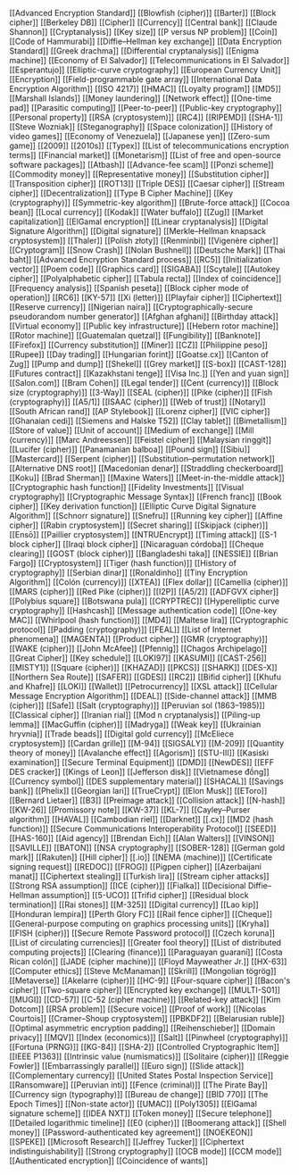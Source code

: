 [[Advanced Encryption Standard]]
[[Blowfish (cipher)]]
[[Barter]]
[[Block cipher]]
[[Berkeley DB]]
[[Cipher]]
[[Currency]]
[[Central bank]]
[[Claude Shannon]]
[[Cryptanalysis]]
[[Key size]]
[[P versus NP problem]]
[[Coin]]
[[Code of Hammurabi]]
[[Diffie–Hellman key exchange]]
[[Data Encryption Standard]]
[[Greek drachma]]
[[Differential cryptanalysis]]
[[Enigma machine]]
[[Economy of El Salvador]]
[[Telecommunications in El Salvador]]
[[Esperantujo]]
[[Elliptic-curve cryptography]]
[[European Currency Unit]]
[[Encryption]]
[[Field-programmable gate array]]
[[International Data Encryption Algorithm]]
[[ISO 4217]]
[[HMAC]]
[[Loyalty program]]
[[MD5]]
[[Marshall Islands]]
[[Money laundering]]
[[Network effect]]
[[One-time pad]]
[[Parasitic computing]]
[[Peer-to-peer]]
[[Public-key cryptography]]
[[Personal property]]
[[RSA (cryptosystem)]]
[[RC4]]
[[RIPEMD]]
[[SHA-1]]
[[Steve Wozniak]]
[[Steganography]]
[[Space colonization]]
[[History of video games]]
[[Economy of Venezuela]]
[[Japanese yen]]
[[Zero-sum game]]
[[2009]]
[[2010s]]
[[Typex]]
[[List of telecommunications encryption terms]]
[[Financial market]]
[[Monetarism]]
[[List of free and open-source software packages]]
[[Atbash]]
[[Advance-fee scam]]
[[Ponzi scheme]]
[[Commodity money]]
[[Representative money]]
[[Substitution cipher]]
[[Transposition cipher]]
[[ROT13]]
[[Triple DES]]
[[Caesar cipher]]
[[Stream cipher]]
[[Decentralization]]
[[Type B Cipher Machine]]
[[Key (cryptography)]]
[[Symmetric-key algorithm]]
[[Brute-force attack]]
[[Cocoa bean]]
[[Local currency]]
[[Kodak]]
[[Water buffalo]]
[[Zug]]
[[Market capitalization]]
[[ElGamal encryption]]
[[Linear cryptanalysis]]
[[Digital Signature Algorithm]]
[[Digital signature]]
[[Merkle–Hellman knapsack cryptosystem]]
[[Thaler]]
[[Polish złoty]]
[[Renminbi]]
[[Vigenère cipher]]
[[Cryptogram]]
[[Snow Crash]]
[[Nolan Bushnell]]
[[Deutsche Mark]]
[[Thai baht]]
[[Advanced Encryption Standard process]]
[[RC5]]
[[Initialization vector]]
[[Poem code]]
[[Graphics card]]
[[SIGABA]]
[[Scytale]]
[[Autokey cipher]]
[[Polyalphabetic cipher]]
[[Tabula recta]]
[[Index of coincidence]]
[[Frequency analysis]]
[[Spanish peseta]]
[[Block cipher mode of operation]]
[[RC6]]
[[KY-57]]
[[Xi (letter)]]
[[Playfair cipher]]
[[Ciphertext]]
[[Reserve currency]]
[[Nigerian naira]]
[[Cryptographically-secure pseudorandom number generator]]
[[Afghan afghani]]
[[Birthday attack]]
[[Virtual economy]]
[[Public key infrastructure]]
[[Hebern rotor machine]]
[[Rotor machine]]
[[Guatemalan quetzal]]
[[Fungibility]]
[[Banknote]]
[[Firefox]]
[[Currency substitution]]
[[Miner]]
[[CZ]]
[[Philippine peso]]
[[Rupee]]
[[Day trading]]
[[Hungarian forint]]
[[Goatse.cx]]
[[Canton of Zug]]
[[Pump and dump]]
[[Shekel]]
[[Grey market]]
[[S-box]]
[[CAST-128]]
[[Futures contract]]
[[Kazakhstani tenge]]
[[Visa Inc.]]
[[Yen and yuan sign]]
[[Salon.com]]
[[Bram Cohen]]
[[Legal tender]]
[[Cent (currency)]]
[[Block size (cryptography)]]
[[3-Way]]
[[SEAL (cipher)]]
[[Pike (cipher)]]
[[Fish (cryptography)]]
[[A5/1]]
[[ISAAC (cipher)]]
[[Web of trust]]
[[Notary]]
[[South African rand]]
[[AP Stylebook]]
[[Lorenz cipher]]
[[VIC cipher]]
[[Ghanaian cedi]]
[[Siemens and Halske T52]]
[[Clay tablet]]
[[Bimetallism]]
[[Store of value]]
[[Unit of account]]
[[Medium of exchange]]
[[Mill (currency)]]
[[Marc Andreessen]]
[[Feistel cipher]]
[[Malaysian ringgit]]
[[Lucifer (cipher)]]
[[Panamanian balboa]]
[[Pound sign]]
[[Sibiu]]
[[Mastercard]]
[[Serpent (cipher)]]
[[Substitution–permutation network]]
[[Alternative DNS root]]
[[Macedonian denar]]
[[Straddling checkerboard]]
[[Koku]]
[[Brad Sherman]]
[[Maxine Waters]]
[[Meet-in-the-middle attack]]
[[Cryptographic hash function]]
[[Fidelity Investments]]
[[Visual cryptography]]
[[Cryptographic Message Syntax]]
[[French franc]]
[[Book cipher]]
[[Key derivation function]]
[[Elliptic Curve Digital Signature Algorithm]]
[[Schnorr signature]]
[[Snefru]]
[[Running key cipher]]
[[Affine cipher]]
[[Rabin cryptosystem]]
[[Secret sharing]]
[[Skipjack (cipher)]]
[[Ensō]]
[[Paillier cryptosystem]]
[[NTRUEncrypt]]
[[Timing attack]]
[[S-1 block cipher]]
[[Iraqi block cipher]]
[[Nicaraguan córdoba]]
[[Cheque clearing]]
[[GOST (block cipher)]]
[[Bangladeshi taka]]
[[NESSIE]]
[[Brian Fargo]]
[[Cryptosystem]]
[[Tiger (hash function)]]
[[History of cryptography]]
[[Serbian dinar]]
[[Ronaldinho]]
[[Tiny Encryption Algorithm]]
[[Colón (currency)]]
[[XTEA]]
[[Flex dollar]]
[[Camellia (cipher)]]
[[MARS (cipher)]]
[[Red Pike (cipher)]]
[[I2P]]
[[A5/2]]
[[ADFGVX cipher]]
[[Polybius square]]
[[Botswana pula]]
[[CRYPTREC]]
[[Hyperelliptic curve cryptography]]
[[Hashcash]]
[[Message authentication code]]
[[One-key MAC]]
[[Whirlpool (hash function)]]
[[MD4]]
[[Maltese lira]]
[[Cryptographic protocol]]
[[Padding (cryptography)]]
[[FEAL]]
[[List of Internet phenomena]]
[[MAGENTA]]
[[Product cipher]]
[[GMR (cryptography)]]
[[WAKE (cipher)]]
[[John McAfee]]
[[Pfennig]]
[[Chagos Archipelago]]
[[Great Cipher]]
[[Key schedule]]
[[LOKI97]]
[[KASUMI]]
[[CAST-256]]
[[MISTY1]]
[[Square (cipher)]]
[[KHAZAD]]
[[PKCS]]
[[SHARK]]
[[DES-X]]
[[Northern Sea Route]]
[[SAFER]]
[[GDES]]
[[RC2]]
[[Bifid cipher]]
[[Khufu and Khafre]]
[[LOKI]]
[[Wallet]]
[[Petrocurrency]]
[[XSL attack]]
[[Cellular Message Encryption Algorithm]]
[[DEAL]]
[[Side-channel attack]]
[[MMB (cipher)]]
[[Safe]]
[[Salt (cryptography)]]
[[Peruvian sol (1863–1985)]]
[[Classical cipher]]
[[Iranian rial]]
[[Mod n cryptanalysis]]
[[Piling-up lemma]]
[[MacGuffin (cipher)]]
[[Madryga]]
[[Weak key]]
[[Ukrainian hryvnia]]
[[Trade beads]]
[[Digital gold currency]]
[[McEliece cryptosystem]]
[[Cardan grille]]
[[M-94]]
[[SIGSALY]]
[[M-209]]
[[Quantity theory of money]]
[[Avalanche effect]]
[[Agorism]]
[[STU-III]]
[[Kasiski examination]]
[[Secure Terminal Equipment]]
[[DMD]]
[[NewDES]]
[[EFF DES cracker]]
[[Kings of Leon]]
[[Jefferson disk]]
[[Vietnamese đồng]]
[[Currency symbol]]
[[DES supplementary material]]
[[SHACAL]]
[[Savings bank]]
[[Phelix]]
[[Georgian lari]]
[[TrueCrypt]]
[[Elon Musk]]
[[EToro]]
[[Bernard Lietaer]]
[[B3]]
[[Preimage attack]]
[[Collision attack]]
[[N-hash]]
[[KW-26]]
[[Promissory note]]
[[KW-37]]
[[KL-7]]
[[Cayley–Purser algorithm]]
[[HAVAL]]
[[Cambodian riel]]
[[Darknet]]
[[.cx]]
[[MD2 (hash function)]]
[[Secure Communications Interoperability Protocol]]
[[SEED]]
[[HAS-160]]
[[Aid agency]]
[[Brendan Eich]]
[[Alan Walters]]
[[VINSON]]
[[SAVILLE]]
[[BATON]]
[[NSA cryptography]]
[[SOBER-128]]
[[German gold mark]]
[[Rakuten]]
[[Hill cipher]]
[[.io]]
[[NEMA (machine)]]
[[Certificate signing request]]
[[REDOC]]
[[FROG]]
[[Pigpen cipher]]
[[Azerbaijani manat]]
[[Ciphertext stealing]]
[[Turkish lira]]
[[Stream cipher attacks]]
[[Strong RSA assumption]]
[[ICE (cipher)]]
[[Fialka]]
[[Decisional Diffie–Hellman assumption]]
[[5-UCO]]
[[Trifid cipher]]
[[Residual block termination]]
[[Rai stones]]
[[M-325]]
[[Digital currency]]
[[Lao kip]]
[[Honduran lempira]]
[[Perth Glory FC]]
[[Rail fence cipher]]
[[Cheque]]
[[General-purpose computing on graphics processing units]]
[[Kryha]]
[[FISH (cipher)]]
[[Secure Remote Password protocol]]
[[Czech koruna]]
[[List of circulating currencies]]
[[Greater fool theory]]
[[List of distributed computing projects]]
[[Clearing (finance)]]
[[Paraguayan guaraní]]
[[Costa Rican colón]]
[[JADE (cipher machine)]]
[[Floyd Mayweather Jr.]]
[[HX-63]]
[[Computer ethics]]
[[Steve McManaman]]
[[Skrill]]
[[Mongolian tögrög]]
[[Metaverse]]
[[Akelarre (cipher)]]
[[HC-9]]
[[Four-square cipher]]
[[Bacon's cipher]]
[[Two-square cipher]]
[[Encrypted key exchange]]
[[MULTI-S01]]
[[MUGI]]
[[CD-57]]
[[C-52 (cipher machine)]]
[[Related-key attack]]
[[Kim Dotcom]]
[[RSA problem]]
[[Secure voice]]
[[Proof of work]]
[[Nicolas Courtois]]
[[Cramer–Shoup cryptosystem]]
[[PBKDF2]]
[[Belarusian ruble]]
[[Optimal asymmetric encryption padding]]
[[Reihenschieber]]
[[Domain privacy]]
[[MQV]]
[[Index (economics)]]
[[Salt]]
[[Pinwheel (cryptography)]]
[[Fortuna (PRNG)]]
[[KG-84]]
[[SHA-2]]
[[Controlled Cryptographic Item]]
[[IEEE P1363]]
[[Intrinsic value (numismatics)]]
[[Solitaire (cipher)]]
[[Reggie Fowler]]
[[Embarrassingly parallel]]
[[Euro sign]]
[[Slide attack]]
[[Complementary currency]]
[[United States Postal Inspection Service]]
[[Ransomware]]
[[Peruvian inti]]
[[Fence (criminal)]]
[[The Pirate Bay]]
[[Currency sign (typography)]]
[[Bureau de change]]
[[BID 770]]
[[The Epoch Times]]
[[Non-state actor]]
[[UMAC]]
[[Poly1305]]
[[ElGamal signature scheme]]
[[IDEA NXT]]
[[Token money]]
[[Secure telephone]]
[[Detailed logarithmic timeline]]
[[E0 (cipher)]]
[[Boomerang attack]]
[[Shell money]]
[[Password-authenticated key agreement]]
[[NOEKEON]]
[[SPEKE]]
[[Microsoft Research]]
[[Jeffrey Tucker]]
[[Ciphertext indistinguishability]]
[[Strong cryptography]]
[[OCB mode]]
[[CCM mode]]
[[Authenticated encryption]]
[[Coincidence of wants]]
